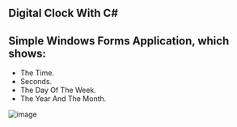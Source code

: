 ## Digital Clock With C#
## Simple Windows Forms Application, which shows: 


- The Time.
- Seconds.
- The Day Of The Week.
- The Year And The Month.



![image](https://user-images.githubusercontent.com/109627707/194405044-9bea6bda-cb79-45ef-9564-57e7ccfb1d2e.png)


